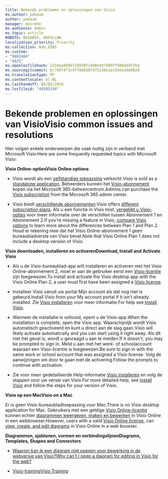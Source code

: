 ```yaml
---
title: Bekende problemen en oplossingen van Visio
ms.author: pebaum
author: pebaum
manager: mnirkhe
ms.audience: Admin
ms.topic: article
ROBOTS: NOINDEX, NOFOLLOW
localization_priority: Priority
ms.collection: Adm_O365
ms.custom:
- "9002484"
- "4825"
ms.openlocfilehash: 2310ae0d9b719830fc9d0e937909ff988eb9f2bd
ms.sourcegitcommit: bc7d6f4f3c9f7060d073f5130e1ec856e248d020
ms.translationtype: MT
ms.contentlocale: nl-NL
ms.lasthandoff: 06/02/2020
ms.locfileid: "44505194"
---
```

# <a name="visio-common-issues-and-resolutions"></a><span data-ttu-id="74a34-102">Bekende problemen en oplossingen van Visio</span><span class="sxs-lookup"><span data-stu-id="74a34-102">Visio common issues and resolutions</span></span>

<span data-ttu-id="74a34-103">Hier volgen enkele onderwerpen die vaak nuttig zijn in verband met Microsoft Visio:</span><span class="sxs-lookup"><span data-stu-id="74a34-103">Here are some frequently requested topics with Microsoft Visio:</span></span>

<span data-ttu-id="74a34-104">**Visio Online-opties**</span><span class="sxs-lookup"><span data-stu-id="74a34-104">**Visio Online options**</span></span>

- <span data-ttu-id="74a34-105">Visio wordt als een [zelfstandige toepassing](https://products.office.com/visio/flowchart-software) verkocht.</span><span class="sxs-lookup"><span data-stu-id="74a34-105">Visio is sold as a [standalone application](https://products.office.com/visio/flowchart-software).</span></span> <span data-ttu-id="74a34-106">Beheerders kunnen het [Visio-abonnement](https://docs.microsoft.com/alchemyinsights/purchase-visio-subscription) kopen via het Microsoft 365-beheercentrum.</span><span class="sxs-lookup"><span data-stu-id="74a34-106">Admins can purchase the [Visio subscription](https://docs.microsoft.com/alchemyinsights/purchase-visio-subscription) from the Microsoft 365 admin center.</span></span>

- <span data-ttu-id="74a34-107">Visio biedt [verschillende abonnementen](https://products.office.com/visio/microsoft-visio-plans-and-pricing-compare-visio-options).</span><span class="sxs-lookup"><span data-stu-id="74a34-107">Visio offers [different subscription plans](https://products.office.com/visio/microsoft-visio-plans-and-pricing-compare-visio-options).</span></span> <span data-ttu-id="74a34-108">Als u een functie in Visio mist, [vergelijkt u Visio-opties](https://products.office.com/visio/microsoft-visio-plans-and-pricing-compare-visio-options) voor meer informatie over de verschillen tussen Abonnement 1 en Abonnement 2.</span><span class="sxs-lookup"><span data-stu-id="74a34-108">If you're missing a feature in Visio, [compare Visio options](https://products.office.com/visio/microsoft-visio-plans-and-pricing-compare-visio-options) to learn more about the differences between Plan 1 and Plan 2.</span></span>  <span data-ttu-id="74a34-109">Houd er rekening mee dat het Visio Online-abonnement 1 geen bureaubladversie van Visio bevat.</span><span class="sxs-lookup"><span data-stu-id="74a34-109">Note that Visio Online Plan 1 does not include a desktop version of Visio.</span></span>

<span data-ttu-id="74a34-110">**Visio downloaden, installeren en activeren**</span><span class="sxs-lookup"><span data-stu-id="74a34-110">**Download, Install and Activate Visio**</span></span>

- <span data-ttu-id="74a34-111">Als u de Visio-bureaublad-app wilt installeren en activeren met het Visio Online-abonnement 2, moet er aan de gebruiker eerst een [Visio-licentie](https://docs.microsoft.com/microsoft-365/admin/add-users/add-users) zijn toegewezen.</span><span class="sxs-lookup"><span data-stu-id="74a34-111">To install and activate the Visio desktop app with the Visio Online Plan 2, a user must first have been assigned a [Visio license](https://docs.microsoft.com/microsoft-365/admin/add-users/add-users).</span></span>

- <span data-ttu-id="74a34-112">Installeer Visio vanuit uw portal Mijn account als dat nog niet is gebeurd.</span><span class="sxs-lookup"><span data-stu-id="74a34-112">Install Visio from your My account portal if it isn't already installed.</span></span> <span data-ttu-id="74a34-113">Zie [Visio installeren](https://support.office.com/article/f98f21e3-aa02-4827-9167-ddab5b025710) voor meer informatie.</span><span class="sxs-lookup"><span data-stu-id="74a34-113">For help see [Install Visio](https://support.office.com/article/f98f21e3-aa02-4827-9167-ddab5b025710).</span></span>

- <span data-ttu-id="74a34-114">Wanneer de installatie is voltooid, opent u de Visio-app.</span><span class="sxs-lookup"><span data-stu-id="74a34-114">When the installation is complete, open the Visio app.</span></span> <span data-ttu-id="74a34-115">Waarschijnlijk wordt Visio automatisch geactiveerd en kunt u direct aan de slag gaan.</span><span class="sxs-lookup"><span data-stu-id="74a34-115">Visio will likely activate automatically and you can start using it right away.</span></span> <span data-ttu-id="74a34-116">Als dit niet het geval is, wordt u gevraagd u aan te melden.</span><span class="sxs-lookup"><span data-stu-id="74a34-116">If it doesn't, you may be prompted to sign in.</span></span> <span data-ttu-id="74a34-117">Meld u aan met het werk- of schoolaccount waaraan een Visio-licentie is toegewezen.</span><span class="sxs-lookup"><span data-stu-id="74a34-117">Be sure to sign in with the same work or school account that was assigned a Visio license.</span></span> <span data-ttu-id="74a34-118">Volg de aanwijzingen om door te gaan met de activering.</span><span class="sxs-lookup"><span data-stu-id="74a34-118">Follow the prompts to continue with activation.</span></span>

- <span data-ttu-id="74a34-119">Zie voor meer gedetailleerde Help-informatie [Visio installeren](https://support.office.com/article/f98f21e3-aa02-4827-9167-ddab5b025710) en volg de stappen voor uw versie van Visio.</span><span class="sxs-lookup"><span data-stu-id="74a34-119">For more detailed help, see [Install Visio](https://support.office.com/article/f98f21e3-aa02-4827-9167-ddab5b025710) and follow the steps for your version of Visio.</span></span>

<span data-ttu-id="74a34-120">**Visio op een Mac**</span><span class="sxs-lookup"><span data-stu-id="74a34-120">**Visio on a Mac**</span></span>

<span data-ttu-id="74a34-121">Er is geen Visio-bureaubladtoepassing voor Mac.</span><span class="sxs-lookup"><span data-stu-id="74a34-121">There is no Visio desktop application for Mac.</span></span> <span data-ttu-id="74a34-122">Gebruikers met een geldige [Visio Online-licentie](https://docs.microsoft.com/microsoft-365/admin/add-users/add-users) kunnen echter [diagrammen weergeven, maken en bewerken](https://support.office.com/article/06f04845-91b8-4e8f-881f-a43c970735fc) in Visio Online in een webbrowser.</span><span class="sxs-lookup"><span data-stu-id="74a34-122">However, users with a valid [Visio Online license](https://docs.microsoft.com/microsoft-365/admin/add-users/add-users), can [view, create, and edit diagrams](https://support.office.com/article/06f04845-91b8-4e8f-881f-a43c970735fc) in Visio Online in a web browser.</span></span>

<span data-ttu-id="74a34-123">**Diagrammen, sjablonen, vormen en verbindingslijnen**</span><span class="sxs-lookup"><span data-stu-id="74a34-123">**Diagrams, Templates, Shapes and Connectors**</span></span>

- [<span data-ttu-id="74a34-124">Waarom kan ik een diagram niet openen voor bewerking in de webversie van Visio?</span><span class="sxs-lookup"><span data-stu-id="74a34-124">Why can't I open a diagram for editing in Visio for the web?</span></span>](https://support.microsoft.com/office/ea4a23d3-21d3-4878-945e-cf1be4140357)

- [<span data-ttu-id="74a34-125">Visio-training</span><span class="sxs-lookup"><span data-stu-id="74a34-125">Visio Training</span></span>](https://support.office.com/article/visio-training-e058bcfa-1d90-4653-afc6-e84d54cf94a6)
